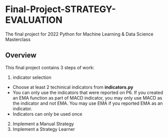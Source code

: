 # Final-Project-STRATEGY-EVALUATION
The final project for  2022 Python for Machine Learning &amp; Data Science Masterclass

## Overview
This final project contains 3 steps of work:
1. indicator selection 
 - Choose at least 2 techinical indicators from **indicators.py** 
 - You can only use the indicators that were reported on P6. If you created an EMA function as part of MACD indicator, you may only use MACD as the indicator and not EMA. You may use EMA if you reported EMA as an indicator.
 - Indicators can only be used once
2. Implement a Manual Strategy 
3. Implement a Strategy Learner

